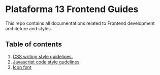 # Plataforma 13 Frontend Guides

This repo contains all documentations related to Frontend development architeture and styles.

## Table of contents

1. [CSS writing style guidelines.](css/css-style-guide.md)
3. [Javascript code style gudelines](https://github.com/Plataforma13/javascript)
2. [Icon font](https://github.com/Plataforma13/123MilhasIconFont)
